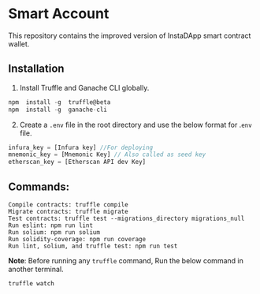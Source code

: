 
# Smart Account

This repository contains the improved version of InstaDApp smart contract wallet.
  

## Installation

1. Install Truffle and Ganache CLI globally.

```javascript
npm  install -g  truffle@beta
npm  install -g  ganache-cli
```

2. Create a `.env` file in the root directory and use the below format for .`env` file.

```javascript
infura_key = [Infura key] //For deploying
mnemonic_key = [Mnemonic Key] // Also called as seed key
etherscan_key = [Etherscan API dev Key]
```  

## Commands:

```
Compile contracts: truffle compile
Migrate contracts: truffle migrate
Test contracts: truffle test --migrations_directory migrations_null
Run eslint: npm run lint
Run solium: npm run solium
Run solidity-coverage: npm run coverage
Run lint, solium, and truffle test: npm run test
```

**Note**: Before running any `truffle` command, Run the below command in another terminal.
```
truffle watch
```
